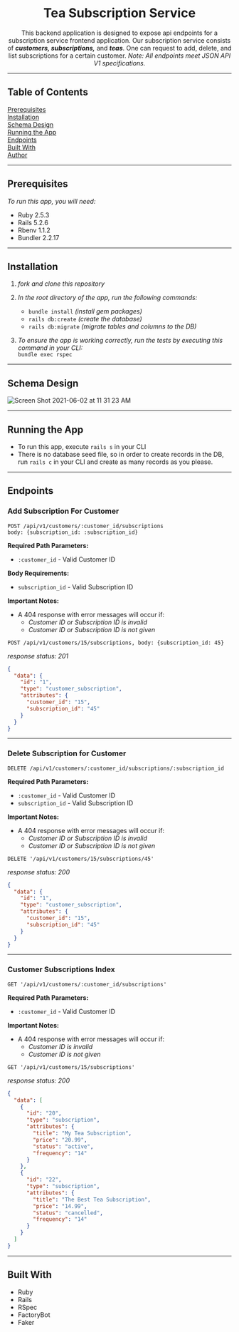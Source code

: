 <div align=center>
  <h1>Tea Subscription Service</h1>
    <p>This backend application is designed to expose api endpoints for a subscription service frontend application. Our subscription service consists of <b><i>customers, subscriptions,</i></b> and <b><i>teas</i></b>. One can request to add, delete, and list subscriptions for a certain customer. <i>Note: All endpoints meet JSON API V1 specifications.</i></p>
</div>

***

## Table of Contents
[Prerequisites](#prerequisites)  
[Installation](#installation)  
[Schema Design](#schema-design)  
[Running the App](#running-the-app)  
[Endpoints](#endpoints)  
[Built With](#built-with)  
[Author](#author)
***
## Prerequisites
*To run this app, you will need:*
- Ruby 2.5.3
- Rails 5.2.6
- Rbenv 1.1.2
- Bundler 2.2.17
***
## Installation
1. *fork and clone this repository*
2. *In the root directory of the app, run the following commands:* 
    - `bundle install` *(install gem packages)*
    - `rails db:create` *(create the database)*
    - `rails db:migrate` *(migrate tables and columns to the DB)*

3. *To ensure the app is working correctly, run the tests by executing this command in your CLI:*  
`bundle exec rspec`
***
## Schema Design
![Screen Shot 2021-06-02 at 11 31 23 AM](https://user-images.githubusercontent.com/72848529/120528430-b0960880-c398-11eb-9f34-50504b57d89d.png)
***
## Running the App
- To run this app, execute `rails s` in your CLI
- There is no database seed file, so in order to create records in the DB, run `rails c` in your CLI and create as many records as you please.
***
## Endpoints
### Add Subscription For Customer
`POST /api/v1/customers/:customer_id/subscriptions`  
`body: {subscription_id: :subscription_id}`  
  
**Required Path Parameters:**
- `:customer_id` - Valid Customer ID
  
**Body Requirements:**
- `subscription_id` - Valid Subscription ID  
  
**Important Notes:**
- A 404 response with error messages will occur if:
  - *Customer ID or Subscription ID is invalid*
  - *Customer ID or Subscription ID is not given*  
  
`POST /api/v1/customers/15/subscriptions, body: {subscription_id: 45}`  

*response status: 201*
```JSON
{
  "data": {
    "id": "1",
    "type": "customer_subscription",
    "attributes": {
      "customer_id": "15",
      "subscription_id": "45"
    }
  }
}
``` 
***
### Delete Subscription for Customer
`DELETE /api/v1/customers/:customer_id/subscriptions/:subscription_id`  

**Required Path Parameters:**
- `:customer_id` - Valid Customer ID
- `subscription_id` - Valid Subscription ID  
  
**Important Notes:**
- A 404 response with error messages will occur if:
  - *Customer ID or Subscription ID is invalid*
  - *Customer ID or Subscription ID is not given*  

`DELETE '/api/v1/customers/15/subscriptions/45'`  

*response status: 200*
```JSON
{
  "data": {
    "id": "1",
    "type": "customer_subscription",
    "attributes": {
      "customer_id": "15",
      "subscription_id": "45"
    }
  }
}
```
***
### Customer Subscriptions Index
`GET '/api/v1/customers/:customer_id/subscriptions'`  

**Required Path Parameters:**
- `:customer_id` - Valid Customer ID
  
**Important Notes:**
- A 404 response with error messages will occur if:
  - *Customer ID is invalid*
  - *Customer ID is not given*  

`GET '/api/v1/customers/15/subscriptions'`  

*response status: 200*
```JSON
{
  "data": [
    {
      "id": "20",
      "type": "subscription",
      "attributes": {
        "title": "My Tea Subscription",
        "price": "20.99",
        "status": "active",
        "frequency": "14"
      }
    },
    {
      "id": "22",
      "type": "subscription",
      "attributes": {
        "title": "The Best Tea Subscription",
        "price": "14.99",
        "status": "cancelled",
        "frequency": "14"
      }
    }
  ]
}
```
***
## Built With
- Ruby
- Rails
- RSpec
- FactoryBot
- Faker